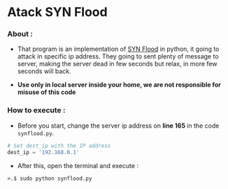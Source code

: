 
# Atack SYN Flood


### About :

- That program is an implementation of [SYN Flood](https://en.wikipedia.org/wiki/SYN_flood) in python, it going to attack in specific ip address. They going to sent plenty of message to server, making the server dead in few seconds but relax, in more few seconds will back. 

- **Use only in local server inside your home, we are not responsible for misuse of this code**


### How to execute :

- Before you start, change the server ip address on **line 165** in the code ```synflood.py```. 

```py
# Set dest_ip with the IP address
dest_ip = '192.168.0.1' 
```

- After this, open the terminal and execute :
```	
>.$ sudo python synflood.py

```	
